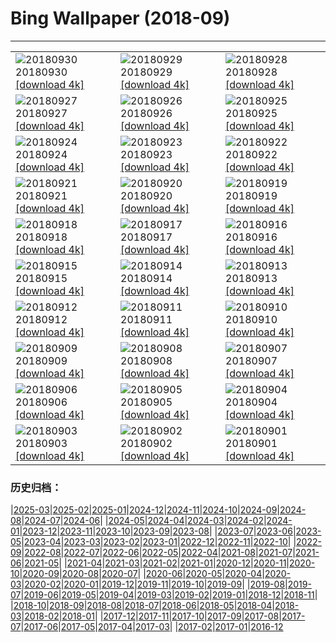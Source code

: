 # Bing Wallpaper (2018-09)
**************

<table><tr><td><img class="wallpaper" src="https://www.bing.com/az/hprichbg/rb/TheLongWalk_EN-US11094733779_1920x1080.jpg" alt="20180930"> 20180930 <a href="https://www.bing.com/az/hprichbg/rb/TheLongWalk_EN-US11094733779_UHD.jpg">[download 4k]</a></td><td><img class="wallpaper" src="https://www.bing.com/az/hprichbg/rb/GoldBridge_EN-US5579326717_1920x1080.jpg" alt="20180929"> 20180929 <a href="https://www.bing.com/az/hprichbg/rb/GoldBridge_EN-US5579326717_UHD.jpg">[download 4k]</a></td><td><img class="wallpaper" src="https://www.bing.com/az/hprichbg/rb/SouthernRightFlukes_EN-US12069113412_1920x1080.jpg" alt="20180928"> 20180928 <a href="https://www.bing.com/az/hprichbg/rb/SouthernRightFlukes_EN-US12069113412_UHD.jpg">[download 4k]</a></td></tr><tr><td><img class="wallpaper" src="https://www.bing.com/az/hprichbg/rb/Shipyard_EN-US13402270249_1920x1080.jpg" alt="20180927"> 20180927 <a href="https://www.bing.com/az/hprichbg/rb/Shipyard_EN-US13402270249_UHD.jpg">[download 4k]</a></td><td><img class="wallpaper" src="https://www.bing.com/az/hprichbg/rb/JacobHashimoto_EN-US8083666733_1920x1080.jpg" alt="20180926"> 20180926 <a href="https://www.bing.com/az/hprichbg/rb/JacobHashimoto_EN-US8083666733_UHD.jpg">[download 4k]</a></td><td><img class="wallpaper" src="https://www.bing.com/az/hprichbg/rb/GiantSequoia_EN-US11110971924_1920x1080.jpg" alt="20180925"> 20180925 <a href="https://www.bing.com/az/hprichbg/rb/GiantSequoia_EN-US11110971924_UHD.jpg">[download 4k]</a></td></tr><tr><td><img class="wallpaper" src="https://www.bing.com/az/hprichbg/rb/QinhuaiRiver_EN-US9821103929_1920x1080.jpg" alt="20180924"> 20180924 <a href="https://www.bing.com/az/hprichbg/rb/QinhuaiRiver_EN-US9821103929_UHD.jpg">[download 4k]</a></td><td><img class="wallpaper" src="https://www.bing.com/az/hprichbg/rb/ShenandoahAutumn_EN-US11784755049_1920x1080.jpg" alt="20180923"> 20180923 <a href="https://www.bing.com/az/hprichbg/rb/ShenandoahAutumn_EN-US11784755049_UHD.jpg">[download 4k]</a></td><td><img class="wallpaper" src="https://www.bing.com/az/hprichbg/rb/MunichTuba_EN-US7797561799_1920x1080.jpg" alt="20180922"> 20180922 <a href="https://www.bing.com/az/hprichbg/rb/MunichTuba_EN-US7797561799_UHD.jpg">[download 4k]</a></td></tr><tr><td><img class="wallpaper" src="https://www.bing.com/az/hprichbg/rb/ImaginePeace_EN-US12572046001_1920x1080.jpg" alt="20180921"> 20180921 <a href="https://www.bing.com/az/hprichbg/rb/ImaginePeace_EN-US12572046001_UHD.jpg">[download 4k]</a></td><td><img class="wallpaper" src="https://www.bing.com/az/hprichbg/rb/BlackpoolTowerBallroom_EN-US8455917047_1920x1080.jpg" alt="20180920"> 20180920 <a href="https://www.bing.com/az/hprichbg/rb/BlackpoolTowerBallroom_EN-US8455917047_UHD.jpg">[download 4k]</a></td><td><img class="wallpaper" src="https://www.bing.com/az/hprichbg/rb/DriftwoodPirate_EN-US12658485553_1920x1080.jpg" alt="20180919"> 20180919 <a href="https://www.bing.com/az/hprichbg/rb/DriftwoodPirate_EN-US12658485553_UHD.jpg">[download 4k]</a></td></tr><tr><td><img class="wallpaper" src="https://www.bing.com/az/hprichbg/rb/CalidrisCanutus_EN-US8947402764_1920x1080.jpg" alt="20180918"> 20180918 <a href="https://www.bing.com/az/hprichbg/rb/CalidrisCanutus_EN-US8947402764_UHD.jpg">[download 4k]</a></td><td><img class="wallpaper" src="https://www.bing.com/az/hprichbg/rb/ViewofLiberty_EN-US10323492339_1920x1080.jpg" alt="20180917"> 20180917 <a href="https://www.bing.com/az/hprichbg/rb/ViewofLiberty_EN-US10323492339_UHD.jpg">[download 4k]</a></td><td><img class="wallpaper" src="https://www.bing.com/az/hprichbg/rb/MonumentFountain_EN-US10536043652_1920x1080.jpg" alt="20180916"> 20180916 <a href="https://www.bing.com/az/hprichbg/rb/MonumentFountain_EN-US10536043652_UHD.jpg">[download 4k]</a></td></tr><tr><td><img class="wallpaper" src="https://www.bing.com/az/hprichbg/rb/Plexus_EN-US8355091429_1920x1080.jpg" alt="20180915"> 20180915 <a href="https://www.bing.com/az/hprichbg/rb/Plexus_EN-US8355091429_UHD.jpg">[download 4k]</a></td><td><img class="wallpaper" src="https://www.bing.com/az/hprichbg/rb/BlackBrowed_EN-US10938591456_1920x1080.jpg" alt="20180914"> 20180914 <a href="https://www.bing.com/az/hprichbg/rb/BlackBrowed_EN-US10938591456_UHD.jpg">[download 4k]</a></td><td><img class="wallpaper" src="https://www.bing.com/az/hprichbg/rb/BurgundyVineyards_EN-US11440624167_1920x1080.jpg" alt="20180913"> 20180913 <a href="https://www.bing.com/az/hprichbg/rb/BurgundyVineyards_EN-US11440624167_UHD.jpg">[download 4k]</a></td></tr><tr><td><img class="wallpaper" src="https://www.bing.com/az/hprichbg/rb/GustavKlimt_EN-US9730106413_1920x1080.jpg" alt="20180912"> 20180912 <a href="https://www.bing.com/az/hprichbg/rb/GustavKlimt_EN-US9730106413_UHD.jpg">[download 4k]</a></td><td><img class="wallpaper" src="https://www.bing.com/az/hprichbg/rb/Oculus_EN-US8598115732_1920x1080.jpg" alt="20180911"> 20180911 <a href="https://www.bing.com/az/hprichbg/rb/Oculus_EN-US8598115732_UHD.jpg">[download 4k]</a></td><td><img class="wallpaper" src="https://www.bing.com/az/hprichbg/rb/Honeycomb_EN-US7568111738_1920x1080.jpg" alt="20180910"> 20180910 <a href="https://www.bing.com/az/hprichbg/rb/Honeycomb_EN-US7568111738_UHD.jpg">[download 4k]</a></td></tr><tr><td><img class="wallpaper" src="https://www.bing.com/az/hprichbg/rb/RoyalOntarioMuseum_EN-US10362892998_1920x1080.jpg" alt="20180909"> 20180909 <a href="https://www.bing.com/az/hprichbg/rb/RoyalOntarioMuseum_EN-US10362892998_UHD.jpg">[download 4k]</a></td><td><img class="wallpaper" src="https://www.bing.com/az/hprichbg/rb/TrinityLibrary_EN-US10332583093_1920x1080.jpg" alt="20180908"> 20180908 <a href="https://www.bing.com/az/hprichbg/rb/TrinityLibrary_EN-US10332583093_UHD.jpg">[download 4k]</a></td><td><img class="wallpaper" src="https://www.bing.com/az/hprichbg/rb/BrazilianPine_EN-US10074166204_1920x1080.jpg" alt="20180907"> 20180907 <a href="https://www.bing.com/az/hprichbg/rb/BrazilianPine_EN-US10074166204_UHD.jpg">[download 4k]</a></td></tr><tr><td><img class="wallpaper" src="https://www.bing.com/az/hprichbg/rb/Rockhopper_EN-US8893810132_1920x1080.jpg" alt="20180906"> 20180906 <a href="https://www.bing.com/az/hprichbg/rb/Rockhopper_EN-US8893810132_UHD.jpg">[download 4k]</a></td><td><img class="wallpaper" src="https://www.bing.com/az/hprichbg/rb/SockeyeReturns_EN-US10074301918_1920x1080.jpg" alt="20180905"> 20180905 <a href="https://www.bing.com/az/hprichbg/rb/SockeyeReturns_EN-US10074301918_UHD.jpg">[download 4k]</a></td><td><img class="wallpaper" src="https://www.bing.com/az/hprichbg/rb/RoundBales_EN-US8640987726_1920x1080.jpg" alt="20180904"> 20180904 <a href="https://www.bing.com/az/hprichbg/rb/RoundBales_EN-US8640987726_UHD.jpg">[download 4k]</a></td></tr><tr><td><img class="wallpaper" src="https://www.bing.com/az/hprichbg/rb/RCALabor_EN-US13642024056_1920x1080.jpg" alt="20180903"> 20180903 <a href="https://www.bing.com/az/hprichbg/rb/RCALabor_EN-US13642024056_UHD.jpg">[download 4k]</a></td><td><img class="wallpaper" src="https://www.bing.com/th?id=OHR.VenetianRowing_EN-US5984019010_1920x1080.jpg" alt="20180902"> 20180902 <a href="https://www.bing.com/th?id=OHR.VenetianRowing_EN-US5984019010_UHD.jpg">[download 4k]</a></td><td><img class="wallpaper" src="https://www.bing.com/az/hprichbg/rb/HighlandDancers_EN-US8960479406_1920x1080.jpg" alt="20180901"> 20180901 <a href="https://www.bing.com/az/hprichbg/rb/HighlandDancers_EN-US8960479406_UHD.jpg">[download 4k]</a></td></tr></table>

### 历史归档：

|[2025-03](/../2025-03/2025-03.md)|[2025-02](/../2025-02/2025-02.md)|[2025-01](/../2025-01/2025-01.md)|[2024-12](/../2024-12/2024-12.md)|[2024-11](/../2024-11/2024-11.md)|[2024-10](/../2024-10/2024-10.md)|[2024-09](/../2024-09/2024-09.md)|[2024-08](/../2024-08/2024-08.md)|[2024-07](/../2024-07/2024-07.md)|[2024-06](/../2024-06/2024-06.md)|
|[2024-05](/../2024-05/2024-05.md)|[2024-04](/../2024-04/2024-04.md)|[2024-03](/../2024-03/2024-03.md)|[2024-02](/../2024-02/2024-02.md)|[2024-01](/../2024-01/2024-01.md)|[2023-12](/../2023-12/2023-12.md)|[2023-11](/../2023-11/2023-11.md)|[2023-10](/../2023-10/2023-10.md)|[2023-09](/../2023-09/2023-09.md)|[2023-08](/../2023-08/2023-08.md)|
|[2023-07](/../2023-07/2023-07.md)|[2023-06](/../2023-06/2023-06.md)|[2023-05](/../2023-05/2023-05.md)|[2023-04](/../2023-04/2023-04.md)|[2023-03](/../2023-03/2023-03.md)|[2023-02](/../2023-02/2023-02.md)|[2023-01](/../2023-01/2023-01.md)|[2022-12](/../2022-12/2022-12.md)|[2022-11](/../2022-11/2022-11.md)|[2022-10](/../2022-10/2022-10.md)|
|[2022-09](/../2022-09/2022-09.md)|[2022-08](/../2022-08/2022-08.md)|[2022-07](/../2022-07/2022-07.md)|[2022-06](/../2022-06/2022-06.md)|[2022-05](/../2022-05/2022-05.md)|[2022-04](/../2022-04/2022-04.md)|[2021-08](/../2021-08/2021-08.md)|[2021-07](/../2021-07/2021-07.md)|[2021-06](/../2021-06/2021-06.md)|[2021-05](/../2021-05/2021-05.md)|
|[2021-04](/../2021-04/2021-04.md)|[2021-03](/../2021-03/2021-03.md)|[2021-02](/../2021-02/2021-02.md)|[2021-01](/../2021-01/2021-01.md)|[2020-12](/../2020-12/2020-12.md)|[2020-11](/../2020-11/2020-11.md)|[2020-10](/../2020-10/2020-10.md)|[2020-09](/../2020-09/2020-09.md)|[2020-08](/../2020-08/2020-08.md)|[2020-07](/../2020-07/2020-07.md)|
|[2020-06](/../2020-06/2020-06.md)|[2020-05](/../2020-05/2020-05.md)|[2020-04](/../2020-04/2020-04.md)|[2020-03](/../2020-03/2020-03.md)|[2020-02](/../2020-02/2020-02.md)|[2020-01](/../2020-01/2020-01.md)|[2019-12](/../2019-12/2019-12.md)|[2019-11](/../2019-11/2019-11.md)|[2019-10](/../2019-10/2019-10.md)|[2019-09](/../2019-09/2019-09.md)|
|[2019-08](/../2019-08/2019-08.md)|[2019-07](/../2019-07/2019-07.md)|[2019-06](/../2019-06/2019-06.md)|[2019-05](/../2019-05/2019-05.md)|[2019-04](/../2019-04/2019-04.md)|[2019-03](/../2019-03/2019-03.md)|[2019-02](/../2019-02/2019-02.md)|[2019-01](/../2019-01/2019-01.md)|[2018-12](/../2018-12/2018-12.md)|[2018-11](/../2018-11/2018-11.md)|
|[2018-10](/../2018-10/2018-10.md)|[2018-09](/2018-09.md)|[2018-08](/../2018-08/2018-08.md)|[2018-07](/../2018-07/2018-07.md)|[2018-06](/../2018-06/2018-06.md)|[2018-05](/../2018-05/2018-05.md)|[2018-04](/../2018-04/2018-04.md)|[2018-03](/../2018-03/2018-03.md)|[2018-02](/../2018-02/2018-02.md)|[2018-01](/../2018-01/2018-01.md)|
|[2017-12](/../2017-12/2017-12.md)|[2017-11](/../2017-11/2017-11.md)|[2017-10](/../2017-10/2017-10.md)|[2017-09](/../2017-09/2017-09.md)|[2017-08](/../2017-08/2017-08.md)|[2017-07](/../2017-07/2017-07.md)|[2017-06](/../2017-06/2017-06.md)|[2017-05](/../2017-05/2017-05.md)|[2017-04](/../2017-04/2017-04.md)|[2017-03](/../2017-03/2017-03.md)|
|[2017-02](/../2017-02/2017-02.md)|[2017-01](/../2017-01/2017-01.md)|[2016-12](/../2016-12/2016-12.md)